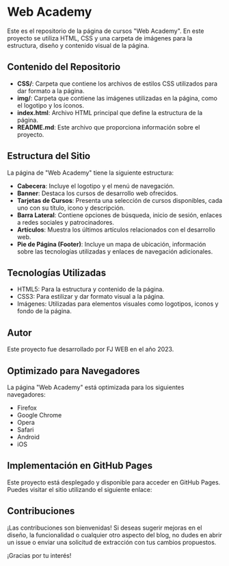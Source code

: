 # Web Academy

Este es el repositorio de la página de cursos "Web Academy". En este proyecto se utiliza HTML, CSS y una carpeta de imágenes para la estructura, diseño y contenido visual de la página.

## Contenido del Repositorio

- **CSS/**: Carpeta que contiene los archivos de estilos CSS utilizados para dar formato a la página.
- **img/**: Carpeta que contiene las imágenes utilizadas en la página, como el logotipo y los íconos.
- **index.html**: Archivo HTML principal que define la estructura de la página.
- **README.md**: Este archivo que proporciona información sobre el proyecto.

## Estructura del Sitio

La página de "Web Academy" tiene la siguiente estructura:

- **Cabecera**: Incluye el logotipo y el menú de navegación.
- **Banner**: Destaca los cursos de desarrollo web ofrecidos.
- **Tarjetas de Cursos**: Presenta una selección de cursos disponibles, cada uno con su título, icono y descripción.
- **Barra Lateral**: Contiene opciones de búsqueda, inicio de sesión, enlaces a redes sociales y patrocinadores.
- **Artículos**: Muestra los últimos artículos relacionados con el desarrollo web.
- **Pie de Página (Footer)**: Incluye un mapa de ubicación, información sobre las tecnologías utilizadas y enlaces de navegación adicionales.

## Tecnologías Utilizadas

- HTML5: Para la estructura y contenido de la página.
- CSS3: Para estilizar y dar formato visual a la página.
- Imágenes: Utilizadas para elementos visuales como logotipos, iconos y fondo de la página.

## Autor

Este proyecto fue desarrollado por FJ WEB en el año 2023.

## Optimizado para Navegadores

La página "Web Academy" está optimizada para los siguientes navegadores:

- Firefox
- Google Chrome
- Opera
- Safari
- Android
- iOS
  
## Implementación en GitHub Pages

Este proyecto está desplegado y disponible para acceder en GitHub Pages. Puedes visitar el sitio utilizando el siguiente enlace:

## Contribuciones

¡Las contribuciones son bienvenidas! Si deseas sugerir mejoras en el diseño, la funcionalidad o cualquier otro aspecto del blog, no dudes en abrir un issue o enviar una solicitud de extracción con tus cambios propuestos.

¡Gracias por tu interés!
